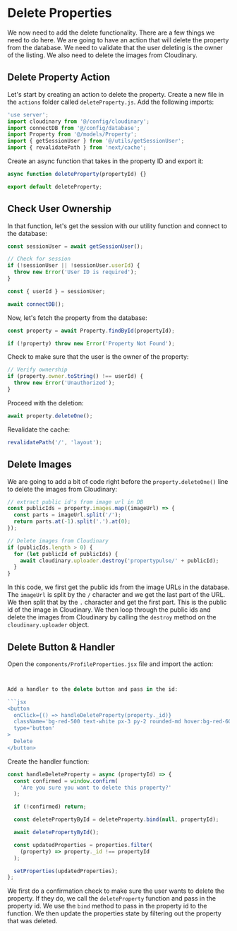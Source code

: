 # Delete Properties

We now need to add the delete functionality. There are a few things we need to do here. We are going to have an action that will delete the property from the database. We need to validate that the user deleting is the owner of the listing. We also need to delete the images from Cloudinary.

## Delete Property Action

Let's start by creating an action to delete the property. Create a new file in the `actions` folder called `deleteProperty.js`. Add the following imports:

```js
'use server';
import cloudinary from '@/config/cloudinary';
import connectDB from '@/config/database';
import Property from '@/models/Property';
import { getSessionUser } from '@/utils/getSessionUser';
import { revalidatePath } from 'next/cache';
```

Create an async function that takes in the property ID and export it:

```js
async function deleteProperty(propertyId) {}

export default deleteProperty;
```

## Check User Ownership

In that function, let's get the session with our utility function and connect to the database:

```js
const sessionUser = await getSessionUser();

// Check for session
if (!sessionUser || !sessionUser.userId) {
  throw new Error('User ID is required');
}

const { userId } = sessionUser;

await connectDB();
```

Now, let's fetch the property from the database:

```js
const property = await Property.findById(propertyId);

if (!property) throw new Error('Property Not Found');
```

Check to make sure that the user is the owner of the property:

```js
// Verify ownership
if (property.owner.toString() !== userId) {
  throw new Error('Unauthorized');
}
```

Proceed with the deletion:

```js
await property.deleteOne();
```

Revalidate the cache:

```js
revalidatePath('/', 'layout');
```

## Delete Images

We are going to add a bit of code right before the `property.deleteOne()` line to delete the images from Cloudinary:

```js
// extract public id's from image url in DB
const publicIds = property.images.map((imageUrl) => {
  const parts = imageUrl.split('/');
  return parts.at(-1).split('.').at(0);
});

// Delete images from Cloudinary
if (publicIds.length > 0) {
  for (let publicId of publicIds) {
    await cloudinary.uploader.destroy('propertypulse/' + publicId);
  }
}
```

In this code, we first get the public ids from the image URLs in the database. The `imageUrl` is split by the `/` character and we get the last part of the URL. We then split that by the `.` character and get the first part. This is the public id of the image in Cloudinary. We then loop through the public ids and delete the images from Cloudinary by calling the `destroy` method on the `cloudinary.uploader` object.

## Delete Button & Handler

Open the `components/ProfileProperties.jsx` file and import the action:

````js


Add a handler to the delete button and pass in the id:

```jsx
<button
  onClick={() => handleDeleteProperty(property._id)}
  className='bg-red-500 text-white px-3 py-2 rounded-md hover:bg-red-600'
  type='button'
>
  Delete
</button>
````

Create the handler function:

```jsx
const handleDeleteProperty = async (propertyId) => {
  const confirmed = window.confirm(
    'Are you sure you want to delete this property?'
  );

  if (!confirmed) return;

  const deletePropertyById = deleteProperty.bind(null, propertyId);

  await deletePropertyById();

  const updatedProperties = properties.filter(
    (property) => property._id !== propertyId
  );

  setProperties(updatedProperties);
};
```

We first do a confirmation check to make sure the user wants to delete the property. If they do, we call the `deleteProperty` function and pass in the property id. We use the `bind` method to pass in the property id to the function. We then update the properties state by filtering out the property that was deleted.
